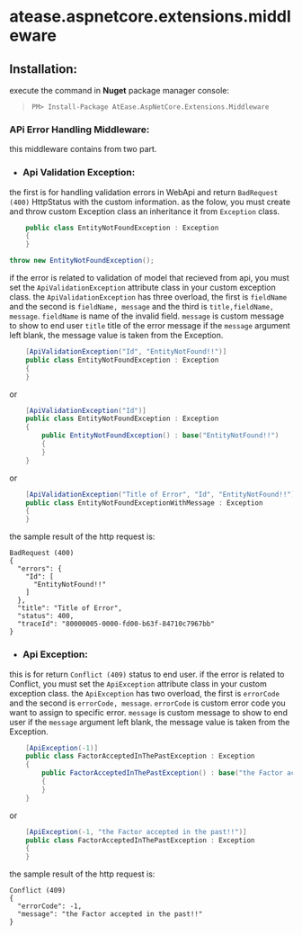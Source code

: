 # atease.aspnetcore.extensions.middleware

## Installation:
execute the command in **Nuget** package manager console:
>`PM> Install-Package AtEase.AspNetCore.Extensions.Middleware`


### APi Error Handling Middleware:
this middleware contains from two part. 
* ### Api Validation Exception:
the first is for handling validation errors in WebApi and return `BadRequest (400)` HttpStatus with the custom information.
as the folow, you must create and throw custom Exception class an inheritance it from `Exception` class.
```C#
    public class EntityNotFoundException : Exception
    {
    }
```
```C#
throw new EntityNotFoundException();
```

if the error is related to validation of model that recieved from api, you must set the `ApiValidationException` attribute class in your custom exception class.
the `ApiValidationException` has three overload, the first is `fieldName` and the second is `fieldName, message` and the third is `title,fieldName, message`.
`fieldName` is name of the invalid field.
`message` is custom message to show to end user
`title` title of the error message
if the `message` argument left blank, the message value is taken from the Exception.

```C#
    [ApiValidationException("Id", "EntityNotFound!!")]
    public class EntityNotFoundException : Exception
    {
    }
```
or
```C#
    [ApiValidationException("Id")]
    public class EntityNotFoundException : Exception
    {
        public EntityNotFoundException() : base("EntityNotFound!!")
        {
        }
    }
```
or
```C#
    [ApiValidationException("Title of Error", "Id", "EntityNotFound!!")]
    public class EntityNotFoundExceptionWithMessage : Exception
    {
    }
```

the sample result of the http request is:
```
BadRequest (400)
{
  "errors": {
    "Id": [
      "EntityNotFound!!"
    ]
  },
  "title": "Title of Error",
  "status": 400,
  "traceId": "80000005-0000-fd00-b63f-84710c7967bb"
}
```



* ### Api Exception:
this is for return `Conflict (409)` status to end user.
if the error is related to Conflict, you must set the `ApiException` attribute class in your custom exception class.
the `ApiException` has two overload, the first is `errorCode` and the second is `errorCode, message`.
`errorCode` is custom error code you want to assign to specific error.
`message` is custom message to show to end user
if the `message` argument left blank, the message value is taken from the Exception.

```C#
    [ApiException(-1)]
    public class FactorAcceptedInThePastException : Exception
    {
        public FactorAcceptedInThePastException() : base("the Factor accepted in the past!!")
        {
        }
    }
```
or
```C#
    [ApiException(-1, "the Factor accepted in the past!!")]
    public class FactorAcceptedInThePastException : Exception
    {
    }
```
the sample result of the http request is:
```
Conflict (409)
{
  "errorCode": -1,
  "message": "the Factor accepted in the past!!"
}
```
